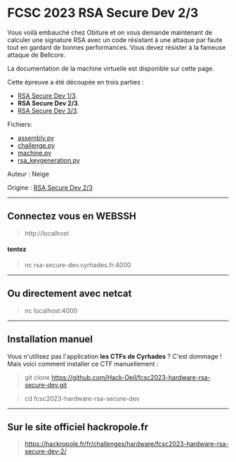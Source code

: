 # FCSC 2023 RSA Secure Dev 2/3

Vous voilà embauché chez Obiture et on vous demande maintenant de calculer une signature RSA avec un code résistant à une attaque par faute tout en gardant de bonnes performances. Vous devez résister à la fameuse attaque de Bellcore.

La documentation de la machine virtuelle est disponible sur cette page.


Cette épreuve a été découpée en trois parties :
- [RSA Secure Dev 1/3](README_1_3.md).
- **RSA Secure Dev 2/3**.
- [RSA Secure Dev 3/3](README_3_3.md).

Fichiers:
- [assembly.py](assembly.py)
- [challenge.py](challenge.py)
- [machine.py](machine.py)
- [rsa_keygeneration.py](rsa_keygeneration.py)



Auteur : Neige

Origine : [RSA Secure Dev 2/3](https://hackropole.fr/fr/challenges/hardware/fcsc2023-hardware-rsa-secure-dev-2/)

-----------

## Connectez vous en WEBSSH
> http://localhost

#### tentez 
> nc rsa-secure-dev.cyrhades.fr:4000

-----------

## Ou directement avec netcat
> nc localhost:4000


-----------

## Installation manuel
Vous n'utilisez pas l'application **les CTFs de Cyrhades** ? C'est dommage !
Mais voici comment installer ce CTF manuellement :

> git clone https://github.com/Hack-Oeil/fcsc2023-hardware-rsa-secure-dev.git

> cd fcsc2023-hardware-rsa-secure-dev

-----------


## Sur le site officiel hackropole.fr
> https://hackropole.fr/fr/challenges/hardware/fcsc2023-hardware-rsa-secure-dev-2/